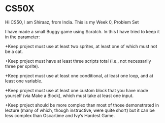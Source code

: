 # CS50X
Hi CS50, 
I am Shiraaz, from India.
This is my Week 0, Problem Set

I have made a small Buggy game using Scratch.
In this I have tried to keep it in the parameter:

+Keep project must use at least two sprites, at least one of which must not be a cat.

+Keep project must have at least three scripts total (i.e., not necessarily three per sprite).

+Keep project must use at least one conditional, at least one loop, and at least one variable.

+Keep project must use at least one custom block that you have made yourself (via Make a Block), which must take at least one input.

+Keep project should be more complex than most of those demonstrated in lecture (many of which, though instructive, were quite short) but it can be less complex than Oscartime and Ivy’s Hardest Game.